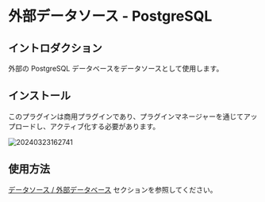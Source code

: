 # 外部データソース - PostgreSQL

<PluginInfo commercial="true" name="data-source-external-postgres"></PluginInfo>

## イントロダクション

外部の PostgreSQL データベースをデータソースとして使用します。

## インストール

このプラグインは商用プラグインであり、プラグインマネージャーを通じてアップロードし、アクティブ化する必要があります。

![20240323162741](https://static-docs.nocobase.com/20240323162741.png)

## 使用方法

[データソース / 外部データベース](/handbook/data-source-manager/external-database) セクションを参照してください。

